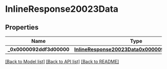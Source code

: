 # InlineResponse20023Data

## Properties
Name | Type | Description | Notes
------------ | ------------- | ------------- | -------------
**_0x0000092ddf3d00000** | [**InlineResponse20023Data0x0000092ddf3d00000**](InlineResponse20023Data0x0000092ddf3d00000.md) |  | [optional] 

[[Back to Model list]](../README.md#documentation-for-models) [[Back to API list]](../README.md#documentation-for-api-endpoints) [[Back to README]](../README.md)

